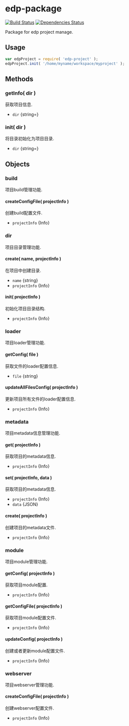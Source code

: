 # edp-package

[![Build Status](https://travis-ci.org/ecomfe/edp-project.png?branch=master)](https://travis-ci.org/ecomfe/edp-project) [![Dependencies Status](https://david-dm.org/ecomfe/edp-project.png)](https://david-dm.org/ecomfe/edp-project)

Package for edp project manage.

## Usage

```javascript
var edpProject = require( 'edp-project' );
edpProject.init( '/home/myname/workspace/myproject' );
```

## Methods


### getInfo( dir )

获取项目信息.

- `dir` {string=}


### init( dir )

将目录初始化为项目目录.

- `dir` {string=}


## Objects


### build

项目build管理功能.


#### createConfigFile( projectInfo )

创建build配置文件.

- `projectInfo` {Info}


### dir

项目目录管理功能.


#### create( name, projectInfo )

在项目中创建目录.

- `name` {string}
- `projectInfo` {Info}


#### init( projectInfo )

初始化项目目录结构.

- `projectInfo` {Info}



### loader

项目loader管理功能.


#### getConfig( file )

获取文件的loader配置信息.

- `file` {string}


#### updateAllFilesConfig( projectInfo )

更新项目所有文件的loader配置信息.

- `projectInfo` {Info}


### metadata

项目metadata信息管理功能.


#### get( projectInfo )

获取项目的metadata信息.

- `projectInfo` {Info}


#### set( projectInfo, data )

获取项目的metadata信息.

- `projectInfo` {Info}
- `data` {JSON}


#### create( projectInfo )

创建项目的metadata文件.

- `projectInfo` {Info}



### module

项目module管理功能.


#### getConfig( projectInfo )

获取项目module配置.

- `projectInfo` {Info}


#### getConfigFile( projectInfo )

获取项目module配置文件.

- `projectInfo` {Info}


#### updateConfig( projectInfo )

创建或者更新module配置文件.

- `projectInfo` {Info}



### webserver

项目webserver管理功能.


#### createConfigFile( projectInfo )

创建webserver配置文件.

- `projectInfo` {Info}

